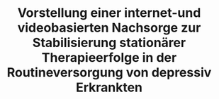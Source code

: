 --- 
abstract: '' 
authors: 
 - W Hannig
 -  etzelmueller
 -  zarski
 -  admin
doi: '10.1026/1616-3443/a000519' 
featured: false 
publication: '*Zeitschrift für Klinische Psychologie und Psychotherapie*, 1' 
publication_short: '' 
publishDate: '2019-01-01' 
title: 'Vorstellung einer internet-und videobasierten Nachsorge zur Stabilisierung stationärer Therapieerfolge in der Routineversorgung von depressiv Erkrankten' 
url_code: '' 
url_dataset: '' 
url_pdf: '' 
url_poster: '' 
url_project: '' 
url_slides: '' 
url_source: '' 
url_video: '' 
---